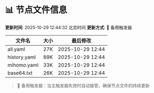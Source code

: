 # 📊 节点文件信息

**更新时间**: 2025-10-29 12:44:32 北京时间
**更新方式**: 🔄 备用触发器

| 文件名 | 大小 | 最后修改 |
|--------|------|----------|
| all.yaml | 27K | 2025-10-29 12:44 |
| history.yaml | 89K | 2025-10-29 12:44 |
| mihomo.yaml | 33K | 2025-10-29 12:44 |
| base64.txt | 26K | 2025-10-29 12:44 |

> 🔄 备用触发器：当主触发器失效时自动接管，确保节点文件的持续更新
